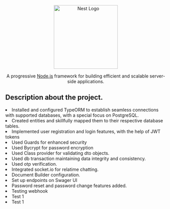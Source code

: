 <p align="center">
  <a href="http://nestjs.com/" target="blank"><img src="https://nestjs.com/img/logo-small.svg" width="200" alt="Nest Logo" /></a>
</p>

[circleci-image]: https://img.shields.io/circleci/build/github/nestjs/nest/master?token=abc123def456
[circleci-url]: https://circleci.com/gh/nestjs/nest

  <p align="center">A progressive <a href="http://nodejs.org" target="_blank">Node.js</a> framework for building efficient and scalable server-side applications.</p>
    <p align="center">

## Description about the project.
<li>Installed and configured TypeORM to establish seamless connections with supported databases, with a special focus on PostgreSQL.</li>
<li>Created entities and skillfully mapped them to their respective database tables.</li>
<li>Implemented user registration and login features, with the help of JWT tokens</li>
<li>Used Guards for enhanced security</li>
<li>Used Bycrypt for password encryption</li>
<li>Used Class provider for validating dto objects.</li>
<li>Used db transaction maintaining data integrity and consistency.</li>
<li>Used otp verification.</li>
<li>Integrated socket.io for relatime chatting.</li>
<li>Document Builder configuration.</li>
<li>Set up endpoints on Swager UI </li>
<li>Password reset and password change features added.</li>





<li>Testing webhook</li>
<li>Test 1</li>
<li>Test 1</li>
